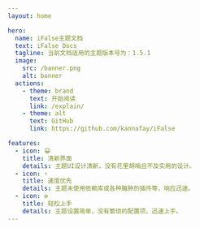 ```yaml
---
layout: home

hero:
  name: iFalse主题文档
  text: iFalse Docs
  tagline: 当前文档适用的主题版本号为：1.5.1
  image:
    src: /banner.png
    alt: banner
  actions:
    - theme: brand
      text: 开始阅读
      link: /explain/
    - theme: alt
      text: GitHub
      link: https://github.com/kannafay/iFalse

features:
  - icon: 😀
    title: 清新界面
    details: 主题UI设计清新，没有花里胡哨且不及实用的设计。
  - icon: ⚡️
    title: 速度优先
    details: 主题未使用依赖库或各种臃肿的插件等，响应迅速。
  - icon: ⚙
    title: 轻松上手
    details: 主题设置简单，没有繁琐的配置项，迅速上手。
---
```


<style>
  :root {
  --vp-home-hero-name-color: transparent;
  --vp-home-hero-name-background: -webkit-linear-gradient(120deg, #a1a1f7, #8183ff);
}
</style>